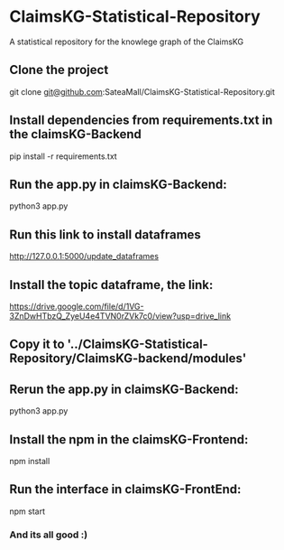 # ClaimsKG-Statistical-Repository
A statistical repository for the knowlege graph of the ClaimsKG

## Clone the project
git clone git@github.com:SateaMall/ClaimsKG-Statistical-Repository.git

## Install dependencies from requirements.txt in the claimsKG-Backend
pip install -r requirements.txt

## Run the app.py in claimsKG-Backend: 
python3 app.py

## Run this link to install dataframes 
http://127.0.0.1:5000/update_dataframes

## Install the topic dataframe, the link: 
https://drive.google.com/file/d/1VG-3ZnDwHTbzQ_ZyeU4e4TVN0rZVk7c0/view?usp=drive_link

## Copy it to '../ClaimsKG-Statistical-Repository/ClaimsKG-backend/modules'

## Rerun the app.py in claimsKG-Backend:
python3 app.py

## Install the npm in the claimsKG-Frontend:
npm install

## Run the interface in claimsKG-FrontEnd:
npm start

### And its all good :)
